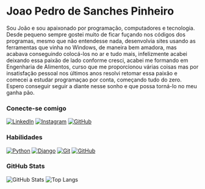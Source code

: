 # Joao Pedro de Sanches Pinheiro

Sou João e sou apaixonado por programação, computadores e tecnologia. Desde pequeno sempre gostei muito de ficar fuçando nos códigos dos programas, mesmo que não entendesse nada, desenvolvia sites usando as ferramentas que vinha no Windows, de maneira bem amadora, mas acabava conseguindo colocá-los no ar e tudo mais, infelizmente acabei deixando essa paixão de lado conforme cresci, acabei me formando em Engenharia de Alimentos, curso que me proporcionou várias coisas mas por insatisfação pessoal nos últimos anos resolvi retomar essa paixão e comecei a estudar programaçao por conta, começando tudo do zero. Espero conseguir seguir a diante nesse sonho e que possa torná-lo no meu ganha pão.

### Conecte-se comigo

[![LinkedIn](https://img.shields.io/badge/LinkedIn-000?style=for-the-badge&logo=linkedin&logoColor=0E76A8)](https://www.linkedin.com/in/Jotapesp/)
[![Instagram](https://img.shields.io/badge/Instagram-000?style=for-the-badge&logo=instagram&logoColor=0E76A8)](https://www.instagram.com/jotapesp1/)
[![GitHub](https://img.shields.io/badge/GitHub-000?style=for-the-badge&logo=github&logoColor=0E76A8)](https://github.com/jotapesp)

### Habilidades

[![Python](https://img.shields.io/badge/Python-000?style=for-the-badge&logo=python)](https://docs.python.org/)
[![Django](https://img.shields.io/badge/Django-000?style=for-the-badge&logo=django)](https://docs.djangoproject.com/en/4.2/)
[![Git](https://img.shields.io/badge/Git-000?style=for-the-badge&logo=git&logoColor=E94D5F)](https://git-scm.com/doc) 
[![GitHub](https://img.shields.io/badge/GitHub-000?style=for-the-badge&logo=github&logoColor=30A3DC)](https://docs.github.com/)

### GitHub Stats

![GitHub Stats](https://github-readme-stats.vercel.app/api?username=jotapesp&theme=transparent&bg_color=000&border_color=30A3DC&show_icons=true&icon_color=30A3DC&title_color=E94D5F&text_color=FFF)
![Top Langs](https://github-readme-stats-git-masterrstaa-rickstaa.vercel.app/api/top-langs/?username=jotapesp&bg_color=000&border_color=30A3DC&title_color=E94D5F&text_color=FFF)
